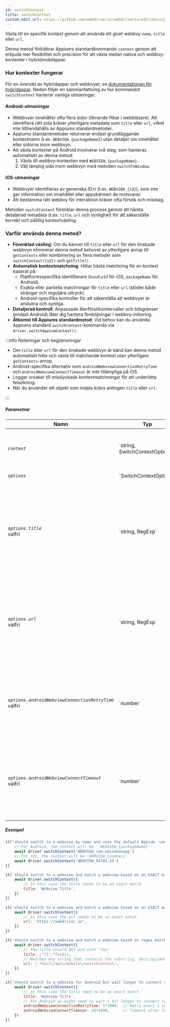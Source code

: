 ```yaml
---
id: switchContext
title: switchContext
custom_edit_url: https://github.com/webdriverio/webdriverio/edit/main/packages/webdriverio/src/commands/mobile/switchContext.ts
---
```


Växla till en specifik kontext genom att använda ett givet webbvy `name`, `title` eller `url`.

Denna metod förbättrar Appiums standardkommando `context` genom att erbjuda mer flexibilitet och precision
för att växla mellan nativa och webbvy-kontexter i hybridmobilappar.

### Hur kontexter fungerar
För en översikt av hybridappar och webbvyer, se [dokumentationen för hybridappar](/docs/api/mobile#hybrid-apps).
Nedan följer en sammanfattning av hur kommandot `switchContext` hanterar vanliga utmaningar:

#### Android-utmaningar
- Webbvyer innehåller ofta flera sidor (liknande flikar i webbläsare). Att identifiera rätt sida kräver ytterligare
  metadata som `title` eller `url`, vilket inte tillhandahålls av Appiums standardmetoder.
- Appiums standardmetoder returnerar endast grundläggande kontextnamn (t.ex. `WEBVIEW_{packageName}`) utan detaljer om
  innehållet eller sidorna inom webbvyn.
- Att växla kontexter på Android involverar två steg, som hanteras automatiskt av denna metod:
  1. Växla till webbvy-kontexten med `WEBVIEW_{packageName}`.
  2. Välj lämplig sida inom webbvyn med metoden `switchToWindow`.

#### iOS-utmaningar
- Webbvyer identifieras av generiska ID:n (t.ex. `WEBVIEW_{id}`), som inte ger information om innehållet
  eller appskärmen de motsvarar.
- Att bestämma rätt webbvy för interaktion kräver ofta försök och misstag.

Metoden `switchContext` förenklar denna process genom att hämta detaljerad metadata (t.ex. `title`, `url` och synlighet)
för att säkerställa korrekt och pålitlig kontextväxling.

### Varför använda denna metod?
- **Förenklad växling**: Om du känner till `title` eller `url` för den önskade webbvyn eliminerar denna metod behovet av
  ytterligare anrop till `getContexts` eller kombinering av flera metoder som `switchContext({id})` och `getTitle()`.
- **Automatisk kontextmatchning**: Hittar bästa matchning för en kontext baserat på:
  - Plattformsspecifika identifierare (`bundleId` för iOS, `packageName` för Android).
  - Exakta eller partiella matchningar för `title` eller `url` (stöder både strängar och reguljära uttryck).
  - Android-specifika kontroller för att säkerställa att webbvyer är anslutna och synliga.
- **Detaljerad kontroll**: Anpassade återförsöksintervaller och tidsgränser (endast Android) låter dig hantera fördröjningar i webbvy-initiering.
- **Åtkomst till Appiums standardmetod**: Vid behov kan du använda Appiums standard `switchContext`-kommando via `driver.switchAppiumContext()`.

:::info Noteringar och begränsningar

- Om `title` eller `url` för den önskade webbvyn är känd kan denna metod automatiskt hitta och växla till matchande kontext utan ytterligare `getContexts`-anrop.
- Android-specifika alternativ som `androidWebviewConnectionRetryTime` och `androidWebviewConnectTimeout` är inte tillämpliga på iOS.
- Loggar orsaker till misslyckade kontextmatchningar för att underlätta felsökning.
- När du använder ett objekt som indata krävs antingen `title` eller `url`.

:::

##### Parametrar

<table>
  <thead>
    <tr>
      <th>Namn</th><th>Typ</th><th>Detaljer</th>
    </tr>
  </thead>
  <tbody>
    <tr>
      <td><code><var>context</var></code></td>
      <td>`string, SwitchContextOptions`</td>
      <td>Namnet på kontexten att växla till. Ett objekt med fler kontextalternativ kan anges.</td>
    </tr>
    <tr>
      <td><code><var>options</var></code></td>
      <td>`SwitchContextOptions`</td>
      <td>switchContext kommandoalternativ</td>
    </tr>
    <tr>
      <td><code><var>options.title</var></code><br /><span className="label labelWarning">valfri</span></td>
      <td>`string, RegExp`</td>
      <td>Titeln på sidan att växla till. Detta kommer att vara innehållet i title-taggen på en webbvysida. Du kan använda en sträng som måste matcha helt eller ett reguljärt uttryck.<br /><strong>VIKTIGT:</strong> När du använder options måste antingen `title` eller `url`-egenskapen anges.</td>
    </tr>
    <tr>
      <td><code><var>options.url</var></code><br /><span className="label labelWarning">valfri</span></td>
      <td>`string, RegExp`</td>
      <td>URL:en för sidan att växla till. Detta blir `url` för en webbvysida. Du kan använda en sträng som måste matcha helt eller ett reguljärt uttryck.<br /><strong>VIKTIGT:</strong> När du använder options måste antingen `title` eller `url`-egenskapen anges.</td>
    </tr>
    <tr>
      <td><code><var>options.androidWebviewConnectionRetryTime</var></code><br /><span className="label labelWarning">valfri</span></td>
      <td>`number`</td>
      <td>Tiden i millisekunder att vänta mellan varje återförsök att ansluta till webbvyn. Standard är `500` ms (valfritt). <br /><strong>ENDAST ANDROID</strong> och kommer endast att användas när en `title` eller `url` anges.</td>
    </tr>
    <tr>
      <td><code><var>options.androidWebviewConnectTimeout</var></code><br /><span className="label labelWarning">valfri</span></td>
      <td>`number`</td>
      <td>Maximal tid i millisekunder att vänta på att en webbvysida ska detekteras. Standard är `5000` ms (valfritt). <br /><strong>ENDAST ANDROID</strong> och kommer endast att användas när en `title` eller `url` anges.</td>
    </tr>
  </tbody>
</table>

##### Exempel

```js title="example.test.js"
it('should switch to a webview by name and uses the default Appium `context`-method', async () => {
    // For Android, the context will be '`WEBVIEW_{packageName}`'
    await driver.switchContext('WEBVIEW_com.wdiodemoapp')
    // For iOS, the context will be 'WEBVIEW_{number}'
    await driver.switchContext('WEBVIEW_94703.19')
})

```

```js title="exact.title.test.js"
it('should switch to a webview and match a webview based on an EXACT match of the `title` of the webview', async () => {
    await driver.switchContext({
        // In this case the title needs to be an exact match
        title: 'Webview Title',
    })
})

```

```js title="exact.url.test.js"
it('should switch to a webview and match a webview based on an EXACT match of the `title` of the webview', async () => {
    await driver.switchContext({
        // In this case the url needs to be an exact match
        url: 'https://webdriver.io',
    })
})

```

```js title="regex.title.url.test.js"
it('should switch to a webview and match a webview based on regex match of the `title` and `url` of the webview', async () => {
    await driver.switchContext({
        // The title should NOT end with 'foo'
        title: /^(?!.*foo$)/,
        // Matches any string that contains the substring `docs/api/mobile/switchContext`
        url: /.*docs\/api\/mobile\/switchContext/,
    })
})

```

```js title="android.context.waits.test.js"
it('should switch to a webview for Android but wait longer to connect and find a webview based on provided options', async () => {
    await driver.switchContext({
        // In this case the title need to be an exact match
        title: 'Webview Title',
        // For Android we might need to wait a bit longer to connect to the webview, so we can provide some additional options
        androidWebviewConnectionRetryTime: 1*1000,  // Retry every 1 second
        androidWebviewConnectTimeout: 10*1000,      // Timeout after 10 seconds
    })
})
```